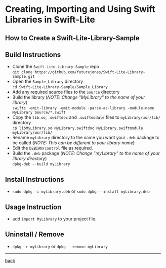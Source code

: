 # Creating, Importing and Using Swift Libraries in Swift-Lite
## How to Create a Swift-Lite-Library-Sample

## Build Instructions
* Clone the `Swift-Lite-Library-Sample` repo  
`git clone https://github.com/futurejones/Swift-Lite-Library-Sample.git`
* Open the `Sample_Library` directory  
`cd Swift-Lite-Library-Sample/Sample_Library`
* Add any required source files to the `Source` directory
* Build the library (*NOTE: Change "MyLibrary" to the name of your library*)  
`swiftc -emit-library -emit-module -parse-as-library -module-name MyLibrary Source/*.swift`
* Copy the `lib.so`, `.swiftdoc` and `.swiftmodule` files to `myLibrary/usr/lib/` directory  
`cp libMyLibrary.so MyLibrary.swiftdoc MyLibrary.swiftmodule myLibrary/usr/lib/`
* Rename `myLibrary` directory to the name you want your `.deb` package to be called.(*NOTE: This can be different to your library name*)
* Edit the `DEBIAN/control` file as required.
* Build the `.deb` package (*NOTE: Change "myLibrary" to the name of your library directory*)  
`dpkg-deb --build myLibrary`

## Install Instructions
* `sudo dpkg -i myLibrary.deb` or `sudo dpkg --install myLibrary.deb`

## Usage Instruction
* add `import MyLibrary` to your project file.

## Uninstall / Remove
* `dpkg -r myLibrary` or `dpkg --remove myLibrary`

---

[back](https://futurejones.github.io/Swift-Lite)
